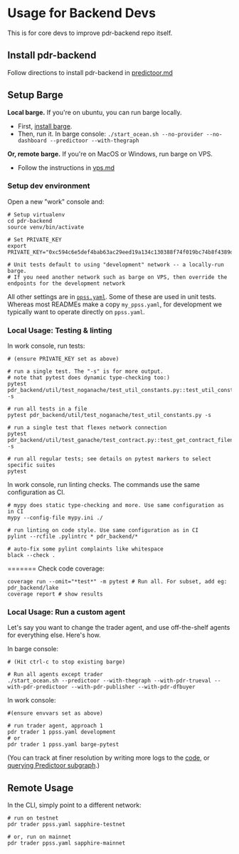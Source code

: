 <!--
Copyright 2023 Ocean Protocol Foundation
SPDX-License-Identifier: Apache-2.0
-->

# Usage for Backend Devs

This is for core devs to improve pdr-backend repo itself.

## Install pdr-backend

Follow directions to install pdr-backend in [predictoor.md](predictoor.md)

## Setup Barge

**Local barge.** If you're on ubuntu, you can run barge locally.

- First, [install barge](barge.md#install-barge).
- Then, run it. In barge console: `./start_ocean.sh --no-provider --no-dashboard --predictoor --with-thegraph`

**Or, remote barge.** If you're on MacOS or Windows, run barge on VPS.

- Follow the instructions in [vps.md](vps.md)

### Setup dev environment

Open a new "work" console and:

```console
# Setup virtualenv
cd pdr-backend
source venv/bin/activate

# Set PRIVATE_KEY
export PRIVATE_KEY="0xc594c6e5def4bab63ac29eed19a134c130388f74f019bc74b8f4389df2837a58"

# Unit tests default to using "development" network -- a locally-run barge.
# If you need another network such as barge on VPS, then override the endpoints for the development network
```

All other settings are in [`ppss.yaml`](../ppss.yaml). Some of these are used in unit tests. Whereas most READMEs make a copy `my_ppss.yaml`, for development we typically want to operate directly on `ppss.yaml`.

### Local Usage: Testing & linting

In work console, run tests:

```console
# (ensure PRIVATE_KEY set as above)

# run a single test. The "-s" is for more output.
# note that pytest does dynamic type-checking too:)
pytest pdr_backend/util/test_noganache/test_util_constants.py::test_util_constants -s

# run all tests in a file
pytest pdr_backend/util/test_noganache/test_util_constants.py -s

# run a single test that flexes network connection
pytest pdr_backend/util/test_ganache/test_contract.py::test_get_contract_filename -s

# run all regular tests; see details on pytest markers to select specific suites
pytest
```

In work console, run linting checks. The commands use the same configuration as CI.

```console
# mypy does static type-checking and more. Use same configuration as in CI
mypy --config-file mypy.ini ./

# run linting on code style. Use same configuration as in CI
pylint --rcfile .pylintrc * pdr_backend/*

# auto-fix some pylint complaints like whitespace
black --check .
```

=======
Check code coverage:

```console
coverage run --omit="*test*" -m pytest # Run all. For subset, add eg: pdr_backend/lake
coverage report # show results
```

### Local Usage: Run a custom agent

Let's say you want to change the trader agent, and use off-the-shelf agents for everything else. Here's how.

In barge console:

```console
# (Hit ctrl-c to stop existing barge)

# Run all agents except trader
./start_ocean.sh --predictoor --with-thegraph --with-pdr-trueval --with-pdr-predictoor --with-pdr-publisher --with-pdr-dfbuyer
```

In work console:

```console
#(ensure envvars set as above)

# run trader agent, approach 1
pdr trader 1 ppss.yaml development
# or
pdr trader 1 ppss.yaml barge-pytest
```

(You can track at finer resolution by writing more logs to the [code](../pdr_backend/predictoor/approach3/predictoor_agent3.py), or [querying Predictoor subgraph](subgraph.md).)

## Remote Usage

In the CLI, simply point to a different network:

```console
# run on testnet
pdr trader ppss.yaml sapphire-testnet

# or, run on mainnet
pdr trader ppss.yaml sapphire-mainnet
```
